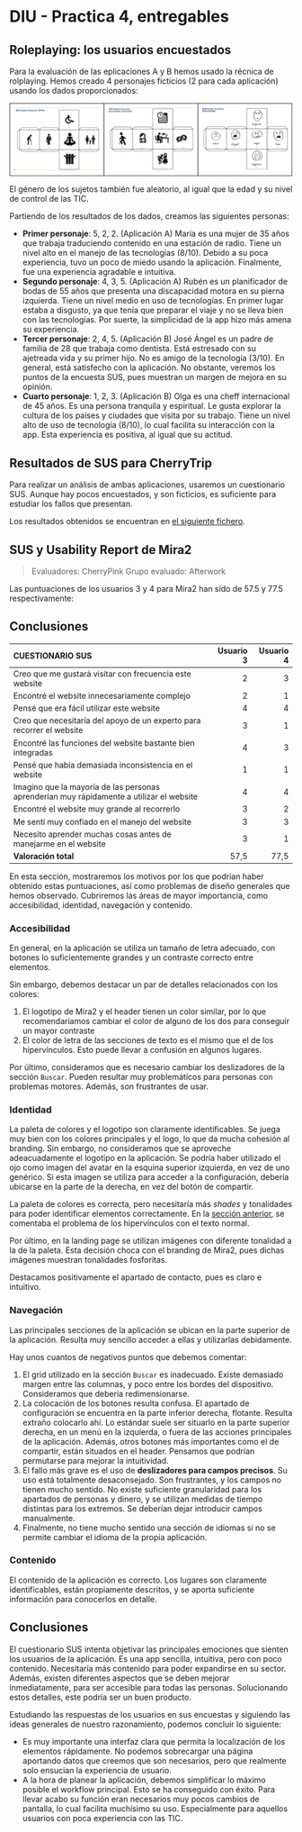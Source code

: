 # DIU - Practica 4, entregables

## Roleplaying: los usuarios encuestados
Para la evaluación de las eplicaciones A y B hemos usado la récnica de rolplaying.
Hemos creado 4 personajes ficticios (2 para cada aplicación) usando los dados proporcionados:

<img align="center" src="../docs/img/P4/dados.png" alt="Métodos de pago"/>

El género de los sujetos también fue aleatorio, al igual que la edad y su nivel de control de las TIC.

Partiendo de los resultados de los dados, creamos las siguientes personas:

- **Primer personaje**: 5, 2, 2. (Aplicación A)
María es una mujer de 35 años que trabaja traduciendo contenido en una estación de radio. Tiene un nivel alto en el manejo de las tecnologías (8/10). Debido a su poca experiencia, tuvo un poco de miedo usando la aplicación. Finalmente, fue una experiencia agradable e intuitiva.
- **Segundo personaje**: 4, 3, 5. (Aplicación A)
Rubén es un planificador de bodas de 55 años que presenta una discapacidad motora en su pierna izquierda. Tiene un nivel medio en uso de tecnologías. En primer lugar estaba a disgusto, ya que tenía que preparar el viaje y no se lleva bien con las tecnologías. Por suerte, la simplicidad de la app hizo más amena su experiencia.
- **Tercer personaje**: 2, 4, 5. (Aplicación B)
José Ángel es un padre de familia de 28 que trabaja como dentista. Está estresado con su ajetreada vida y su primer hijo. No es amigo de la tecnología (3/10). En general, está satisfecho con la aplicación. No obstante, veremos los puntos de la encuesta SUS, pues muestran un margen de mejora en su opinión.
- **Cuarto personaje**: 1, 2, 3. (Aplicación B)
Olga es una cheff internacional de 45 años. Es una persona tranquila y espiritual. Le gusta explorar la cultura de los países y ciudades que visita por su trabajo. Tiene un nivel alto de uso de tecnología (8/10), lo cual facilita su interacción con la app. Esta experiencia es positiva, al igual que su actitud.

## Resultados de SUS para CherryTrip

Para realizar un análisis de ambas aplicaciones, usaremos un cuestionario SUS. Aunque hay pocos encuestados, y son ficticios, es suficiente para estudiar los fallos que presentan.

Los resultados obtenidos se encuentran en [el siguiente fichero](Cuestionario%20SUS%20DIU.xlsx).

## SUS y Usability Report de Mira2

> Evaluadores: CherryPink
> Grupo evaluado: Afterwork

Las puntuaciones de los usuarios 3 y 4 para Mira2 han sido de 57.5 y 77.5 respectivamente:

## Conclusiones

| CUESTIONARIO SUS                                                                         | Usuario 3 | Usuario 4 |
|:-----------------------------------------------------------------------------------------|----------:|----------:|
| Creo que me gustará visitar con frecuencia este website                                  |         2 |         3 |
| Encontré el website innecesariamente complejo                                            |         2 |         1 |
| Pensé que era fácil utilizar este website                                                |         4 |         4 |
| Creo que necesitaría del apoyo de un experto para recorrer el website                    |         3 |         1 |
| Encontré las funciones del website bastante bien integradas                              |         4 |         3 |
| Pensé que había demasiada inconsistencia en el website                                   |         1 |         1 |
| Imagino que la mayoría de las personas aprenderían muy rápidamente a utilizar el website |         4 |         4 |
| Encontré el website muy grande al recorrerlo                                             |         3 |         2 |
| Me sentí muy confiado en el manejo del website                                           |         3 |         3 |
| Necesito aprender muchas cosas antes de manejarme en el website                          |         3 |         1 |
| **Valoración total**                                                                     |      57,5 |      77,5 |

En esta sección, mostraremos los motivos por los que podrían haber obtenido estas puntuaciones, así como problemas de diseño generales que hemos observado. Cubriremos las áreas de mayor importancia, como accesibilidad, identidad, navegación y contenido.

### Accesibilidad

En general, en la aplicación se utiliza un tamaño de letra adecuado, con botones lo suficientemente grandes y un contraste correcto entre elementos.

Sin embargo, debemos destacar un par de detalles relacionados con los colores:
1. El logotipo de Mira2 y el header tienen un color similar, por lo que recomendaríamos cambiar el color de alguno de los dos para conseguir un mayor contraste
2. El color de letra de las secciones de texto es el mismo que el de los hipervínculos. Esto puede llevar a confusión en algunos lugares.

Por último, consideramos que es necesario cambiar los deslizadores de la sección `Buscar`. Pueden resultar muy problemáticos para personas con problemas motores. Además, son frustrantes de usar.
### Identidad

La paleta de colores y el logotipo son claramente identificables. Se juega muy bien con los colores principales y el logo, lo que da mucha cohesión al branding. Sin embargo, no consideramos que se aproveche adeacuadamente el logotipo en la aplicación. Se podría haber utilizado el ojo como imagen del avatar en la esquina superior izquierda, en vez de uno genérico. Si esta imagen se utiliza para acceder a la configuración, debería ubicarse en la parte de la derecha, en vez del botón de compartir.

La paleta de colores es correcta, pero necesitaría más *shades* y tonalidades para poder identificar elementos correctamente. En la [sección anterior](#accesibilidad), se comentaba el problema de los hipervínculos con el texto normal.

Por último, en la landing page se utilizan imágenes con diferente tonalidad a la de la paleta. Esta decisión choca con el branding de Mira2, pues dichas imágenes muestran tonalidades fosforitas.

Destacamos positivamente el apartado de contacto, pues es claro e intuitivo.

### Navegación

Las principales secciones de la aplicación se ubican en la parte superior de la aplicación. Resulta muy sencillo acceder a ellas y utilizarlas debidamente.

Hay unos cuantos de negativos puntos que debemos comentar:
1. El grid utilizado en la sección `Buscar` es inadecuado. Existe demasiado margen entre las columnas, y poco entre los bordes del dispositivo. Consideramos que debería redimensionarse.
2. La colocación de los botones resulta confusa. El apartado de configuración se encuentra en la parte inferior derecha, flotante. Resulta extraño colocarlo ahí. Lo estándar suele ser situarlo en la parte superior derecha, en un menú en la izquierda, o fuera de las acciones principales de la aplicación.
Además, otros botones más importantes como el de compartir, están situados en el header. Pensamos que podrían permutarse para mejorar la intuitividad.
3. El fallo más grave es el uso de **deslizadores para campos precisos**. Su uso está totalmente desaconsejado. Son frustrantes, y los campos no tienen mucho sentido. No existe suficiente granularidad para los apartados de personas y dinero, y se utilizan medidas de tiempo distintas para los extremos. Se deberían dejar introducir campos manualmente.
4. Finalmente, no tiene mucho sentido una sección de idiomas si no se permite cambiar el idioma de la propia aplicación.

### Contenido

El contenido de la aplicación es correcto. Los lugares son claramente identificables, están propiamente descritos, y se aporta suficiente información para conocerlos en detalle.

## Conclusiones

El cuestionario SUS intenta objetivar las principales emociones que sienten los usuarios de la aplicación. Es una app sencilla, intuitiva, pero con poco contenido. Necesitaría más contenido para poder expandirse en su sector. Además, existen diferentes aspectos que se deben mejorar inmediatamente, para ser accesible para todas las personas. Solucionando estos detalles, este podría ser un buen producto.

Estudiando las respuestas de los usuarios en sus encuestas y siguiendo las ideas generales de nuestro razonamiento, podemos concluir lo siguiente:

- Es muy importante una interfaz clara que permita la localización de los elementos rápidamente. No podemos sobrecargar una página aportando datos que creemos que son necesarios, pero que realmente solo ensucian la experiencia de usuario.
- A la hora de planear la aplicación, debemos simplificar lo máximo posible el workflow principal. Esto se ha conseguido con éxito. Para llevar acabo su función eran necesarios muy pocos cambios de pantalla, lo cual facilita muchísimo su uso. Especialmente para aquellos usuarios con poca experiencia con las TIC.